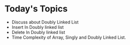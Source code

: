 # Today's Topics

- Discuss about Doubly Linked List
- Insert In Doubly linked list
- Delete In Doubly linked list
- Time Complexity of Array, Singly and Doubly Linked List.
